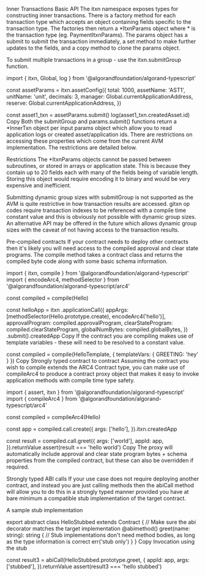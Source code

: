 Inner Transactions
Basic API
The itxn namespace exposes types for constructing inner transactions. There is a factory method for each transaction type which accepts an object containing fields specific to the transaction type. The factories then return a *ItxnParams object where * is the transaction type (eg. PaymentItxnParams). The params object has a submit to submit the transaction immediately, a set method to make further updates to the fields, and a copy method to clone the params object.

To submit multiple transactions in a group - use the itxn.submitGroup function.

import { itxn, Global, log } from '@algorandfoundation/algorand-typescript'

const assetParams = itxn.assetConfig({
  total: 1000,
  assetName: 'AST1',
  unitName: 'unit',
  decimals: 3,
  manager: Global.currentApplicationAddress,
  reserve: Global.currentApplicationAddress,
})

const asset1_txn = assetParams.submit()
log(asset1_txn.createdAsset.id)
Copy
Both the submitGroup and params.submit() functions return a *InnerTxn object per input params object which allow you to read application logs or created asset/application ids. There are restrictions on accessing these properties which come from the current AVM implementation. The restrictions are detailed below.

Restrictions
The *ItxnParams objects cannot be passed between subroutines, or stored in arrays or application state. This is because they contain up to 20 fields each with many of the fields being of variable length. Storing this object would require encoding it to binary and would be very expensive and inefficient.

Submitting dynamic group sizes with submitGroup is not supported as the AVM is quite restrictive in how transaction results are accessed. gitxn op codes require transaction indexes to be referenced with a compile time constant value and this is obviously not possible with dynamic group sizes. An alternative API may be offered in the future which allows dynamic group sizes with the caveat of not having access to the transaction results.

Pre-compiled contracts
If your contract needs to deploy other contracts then it's likely you will need access to the compiled approval and clear state programs. The compile method takes a contract class and returns the compiled byte code along with some basic schema information.

import { itxn, compile } from '@algorandfoundation/algorand-typescript'
import { encodeArc4, methodSelector } from '@algorandfoundation/algorand-typescript/arc4'

const compiled = compile(Hello)

const helloApp = itxn
  .applicationCall({
    appArgs: [methodSelector(Hello.prototype.create), encodeArc4('hello')],
    approvalProgram: compiled.approvalProgram,
    clearStateProgram: compiled.clearStateProgram,
    globalNumBytes: compiled.globalBytes,
  })
  .submit().createdApp
Copy
If the contract you are compiling makes use of template variables - these will need to be resolved to a constant value.

const compiled = compile(HelloTemplate, { templateVars: { GREETING: 'hey' } })
Copy
Strongly typed contract to contract
Assuming the contract you wish to compile extends the ARC4 Contract type, you can make use of compileArc4 to produce a contract proxy object that makes it easy to invoke application methods with compile time type safety.

import { assert, itxn } from '@algorandfoundation/algorand-typescript'
import { compileArc4 } from '@algorandfoundation/algorand-typescript/arc4'

const compiled = compileArc4(Hello)

const app = compiled.call.create({
  args: ['hello'],
}).itxn.createdApp

const result = compiled.call.greet({
  args: ['world'],
  appId: app,
}).returnValue
assert(result === 'hello world')
Copy
The proxy will automatically include approval and clear state program bytes + schema properties from the compiled contract, but these can also be overridden if required.

Strongly typed ABI calls
If your use case does not require deploying another contract, and instead you are just calling methods then the abiCall method will allow you to do this in a strongly typed manner provided you have at bare minimum a compatible stub implementation of the target contract.

A sample stub implementation

export abstract class HelloStubbed extends Contract {
  // Make sure the abi decorator matches the target implementation
  @abimethod()
  greet(name: string): string {
    // Stub implementations don't need method bodies, as long as the type information is correct
    err('stub only')
  }
}
Copy
Invocation using the stub

const result3 = abiCall(HelloStubbed.prototype.greet, {
  appId: app,
  args: ['stubbed'],
}).returnValue
assert(result3 === 'hello stubbed')